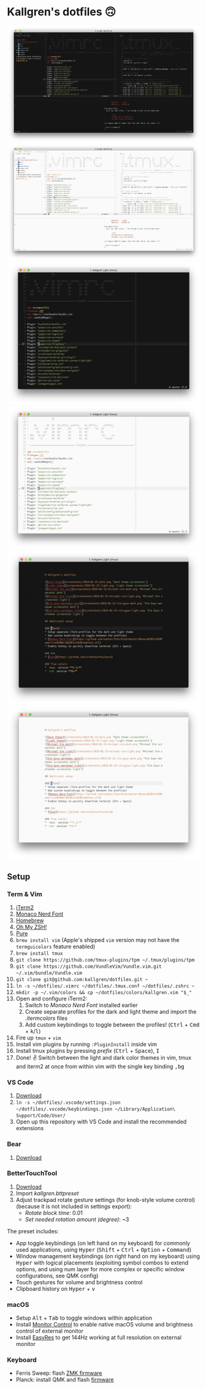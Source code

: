 # Kallgren's dotfiles 🙃

![Dark theme](screenshots/2018-01-15-dark.png "Dark theme screenshot")
![Light theme](screenshots/2018-01-15-light.png "Light theme screenshot")
![Minimal Vim dark](screenshots/2018-01-15-minimal-vim-dark.png "Minimal Vim screenshot dark")
![Minimal Vim light](screenshots/2018-01-15-minimal-vim-light.png "Minimal Vim screenshot light")
![Vim Goyo markdown dark](screenshots/2018-01-15-vim-goyo-dark.png "Vim Goyo markdown screenshot dark")
![Vim Goyo markdown light](screenshots/2018-01-15-vim-goyo-light.png "Vim Goyo markdown screenshot light")

## Setup

### Term & Vim

1. [iTerm2](https://www.iterm2.com/)
2. [Monaco Nerd Font](https://github.com/taohex/font/blob/master/Monaco%20for%20Powerline%20Nerd%20Font%20Complete.otf)
3. [Homebrew](https://brew.sh/)
4. [Oh My ZSH!](https://ohmyz.sh/)
5. [Pure](https://github.com/sindresorhus/pure)
6. `brew install vim` (Apple's shipped `vim` version may not have the `termguicolors` feature enabled)
7. `brew install tmux`
8. `git clone https://github.com/tmux-plugins/tpm ~/.tmux/plugins/tpm`
9. `git clone https://github.com/VundleVim/Vundle.vim.git ~/.vim/bundle/Vundle.vim`
10. `git clone git@github.com:kallgren/dotfiles.git ~`
11. `ln -s ~/dotfiles/.vimrc ~/dotfiles/.tmux.conf ~/dotfiles/.zshrc ~`
12. `mkdir -p ~/.vim/colors && cp ~/dotfiles/colors/kallgren.vim "$_"`
13. Open and configure iTerm2:
    1. Switch to _Monaco Nerd Font_ installed earlier
    2. Create separate profiles for the dark and light theme and import the _.itermcolors_ files
    3. Add custom keybindings to toggle between the profiles! (<kbd>Ctrl</kbd> + <kbd>Cmd</kbd> + <kbd>k</kbd>/<kbd>l</kbd>)
14. Fire up `tmux` + `vim`
15. Install vim plugins by running `:PluginInstall` inside vim
16. Install tmux plugins by pressing _prefix_ (<kbd>Ctrl</kbd> + <kbd>Space</kbd>), <kbd>I</kbd>
17. Done! ✌️ Switch between the light and dark color themes in vim, tmux and iterm2 at once from within vim with the single key binding <kbd>,</kbd><kbd>b</kbd><kbd>g</kbd>

### VS Code

1. [Download](https://code.visualstudio.com/)
2. `ln -s ~/dotfiles/.vscode/settings.json ~/dotfiles/.vscode/keybindings.json ~/Library/Application\ Support/Code/User/`
3. Open up this repository with VS Code and install the recommended extensions

### Bear

1. [Download](https://bear.app/)

### BetterTouchTool

1. [Download](https://folivora.ai/)
2. Import _kallgren.bttpreset_
3. Adjust trackpad rotate gesture settings (for knob-style volume control) (because it is not included in settings export): 
    - _Rotate block time_: 0.01
    - _Set needed rotation amount (degree)_: ~3

The preset includes:
- App toggle keybindings (on left hand on my keyboard) for commonly used applications, using <kbd>Hyper</kbd> (<kbd>Shift</kbd> + <kbd>Ctrl</kbd> + <kbd>Option</kbd> + <kbd>Command</kbd>)
- Window management keybindings (on right hand on my keyboard) using <kbd>Hyper</kbd> with logical placements (exploiting symbol combos to extend options, and using num layer for more complex or specific window configurations, see QMK config)
- Touch gestures for volume and brightness control
- Clipboard history on <kbd>Hyper</kbd> + <kbd>v</kbd>

### macOS

- Setup <kbd>Alt</kbd> + <kbd>Tab</kbd> to toggle windows within application
- Install [Monitor Control](https://github.com/MonitorControl/MonitorControl) to enable native macOS volume and brightness control of external monitor
- Install [EasyRes](http://easyresapp.com/) to get 144Hz working at full resolution on external monitor

### Keyboard

- Ferris Sweep: flash [ZMK firmware](https://github.com/kallgren/zmk-config)
- Planck: install QMK and flash [firmware](https://github.com/kallgren/qmk_firmware/tree/master/keyboards/planck/keymaps/kallgren)